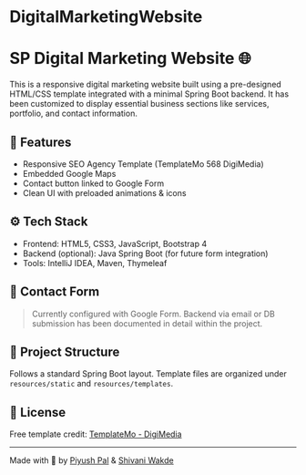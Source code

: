# DigitalMarketingWebsite

# SP Digital Marketing Website 🌐

This is a responsive digital marketing website built using a pre-designed HTML/CSS template integrated with a minimal Spring Boot backend. It has been customized to display essential business sections like services, portfolio, and contact information.

## 🚀 Features
- Responsive SEO Agency Template (TemplateMo 568 DigiMedia)
- Embedded Google Maps
- Contact button linked to Google Form
- Clean UI with preloaded animations & icons

## ⚙️ Tech Stack
- Frontend: HTML5, CSS3, JavaScript, Bootstrap 4
- Backend (optional): Java Spring Boot (for future form integration)
- Tools: IntelliJ IDEA, Maven, Thymeleaf

## 📩 Contact Form
> Currently configured with Google Form. Backend via email or DB submission has been documented in detail within the project.

## 📁 Project Structure
Follows a standard Spring Boot layout. Template files are organized under `resources/static` and `resources/templates`.

## 📝 License
Free template credit: [TemplateMo - DigiMedia](https://templatemo.com/tm-568-digimedia)

---

Made with 💜 by [Piyush Pal](https://github.com/piyush280612) & [Shivani Wakde](https://github.com/Sshivani-12)
